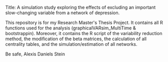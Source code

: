 Title: A simulation study exploring the effects of excluding an important slow-changing variable from a network of depression.

This repository is for my Research Master's Thesis Project. It contains all R functions used for the analysis (graphicalVARsim_MultiTime & bootstrappin). Moreover, it contains the R script of the variability reduction method, the modification of the beta matrices, the calculation of all centrality tables, and the simulation/estimation of all networks.




Be safe,
Alexis Daniels Stein
